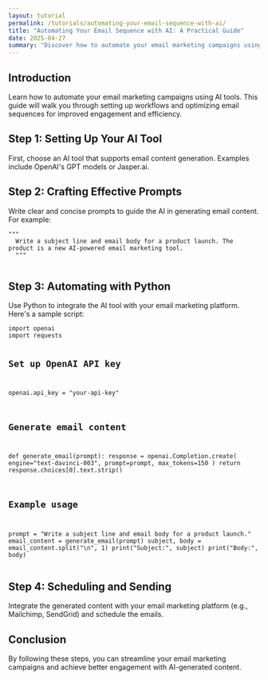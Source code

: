 ```yaml
---
layout: tutorial
permalink: /tutorials/automating-your-email-sequence-with-ai/
title: "Automating Your Email Sequence with AI: A Practical Guide"
date: 2025-04-27
summary: "Discover how to automate your email marketing campaigns using AI tools. This guide walks you through setting up workflows and optimizing email sequences for improved engagement and efficiency."
---
```


<article class="tutorial">
  <h2>Introduction</h2>
  <p>Learn how to automate your email marketing campaigns using AI tools. This guide will walk you through setting up workflows and optimizing email sequences for improved engagement and efficiency.</p>

  <h2>Step 1: Setting Up Your AI Tool</h2>
  <p>First, choose an AI tool that supports email content generation. Examples include OpenAI's GPT models or Jasper.ai.</p>

  <h2>Step 2: Crafting Effective Prompts</h2>
  <p>Write clear and concise prompts to guide the AI in generating email content. For example:</p>
  <pre><code class="language-python">"""
  Write a subject line and email body for a product launch. The product is a new AI-powered email marketing tool.
  """
  </code></pre>

  <h2>Step 3: Automating with Python</h2>
  <p>Use Python to integrate the AI tool with your email marketing platform. Here's a sample script:</p>
  <pre><code class="language-python">import openai
import requests

# Set up OpenAI API key
openai.api_key = "your-api-key"

# Generate email content
def generate_email(prompt):
    response = openai.Completion.create(
        engine="text-davinci-003",
        prompt=prompt,
        max_tokens=150
    )
    return response.choices[0].text.strip()

# Example usage
prompt = "Write a subject line and email body for a product launch."
email_content = generate_email(prompt)
subject, body = email_content.split("\n", 1)
print("Subject:", subject)
print("Body:", body)
  </code></pre>

  <h2>Step 4: Scheduling and Sending</h2>
  <p>Integrate the generated content with your email marketing platform (e.g., Mailchimp, SendGrid) and schedule the emails.</p>

  <h2>Conclusion</h2>
  <p>By following these steps, you can streamline your email marketing campaigns and achieve better engagement with AI-generated content.</p>
</article>